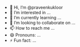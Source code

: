 - 👋 Hi, I’m @praveenkukloor
- 👀 I’m interested in ...
- 🌱 I’m currently learning ...
- 💞️ I’m looking to collaborate on ...
- 📫 How to reach me ...
- 😄 Pronouns: ...
- ⚡ Fun fact: ...

<!---
praveenkukloor/praveenkukloor is a ✨ special ✨ repository because its `README.md` (this file) appears on your GitHub profile.
You can click the Preview link to take a look at your changes.
--->
